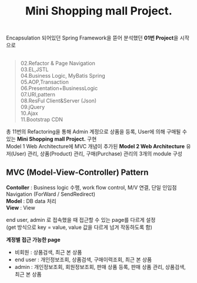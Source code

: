 **<center style ="font-size:30px">Mini Shopping mall Project.</center>**

<br>

Encapsulation 되어있던 Spring Framework을 뜯어 분석했던 **01번 Project**을 시작으로  
<br>

> 02.Refactor & Page Navigation  
> 03.EL,JSTL  
> 04.Business Logic, MyBatis Spring  
> 05.AOP,Transaction  
> 06.Presentation+BusinessLogic  
> 07.URI,pattern  
> 08.ResFul Client&Server (Json)  
> 09.jQuery  
> 10.Ajax  
> 11.Bootstrap CDN

총 11번의 Refactoring을 통해 Admin 계정으로 상품을 등록, User에 의해 구매될 수 있는 **Mini Shopping mall Project.** 구현  
Model 1 Web Architecture에 MVC 개념이 추가된 **Model 2 Web Architecture**
유저(User) 관리, 상품(Product) 관리, 구매(Purchase) 관리의 3개의 module 구성

## MVC (Model-View-Controller) Pattern

**Contoller** : Business logic 수행, work flow control, M/V 연결, 단일 인입점  
Navigation (ForWard / SendRedirect)  
**Model** : DB data 처리  
**View** : View

end user, admin 로 접속했을 때 접근할 수 있는 page를 다르게 설정  
 (get 방식으로 key = value, value 값을 다르게 넘겨 작동하도록 함)

**계정별 접근 가능한 page**

- 비회원 : 상품검색, 최근 본 상품
- end user : 개인정보조회, 상품검색, 구매이력조회, 최근 본 상품
- admin : 개인정보조회, 회원정보조회, 판매 상품 등록, 판매 상품 관리, 상품검색,
  최근 본 상품
